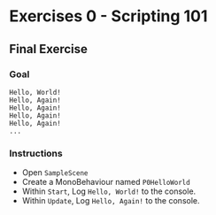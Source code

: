 # Exercises 0 - Scripting 101

## Final Exercise

### Goal
```
Hello, World!
Hello, Again!
Hello, Again!
Hello, Again!
Hello, Again!
...
```

### Instructions
- Open `SampleScene`
- Create a MonoBehaviour named `P0HelloWorld`
- Within `Start`, Log `Hello, World!` to the console.
- Within `Update`, Log `Hello, Again!` to the console.